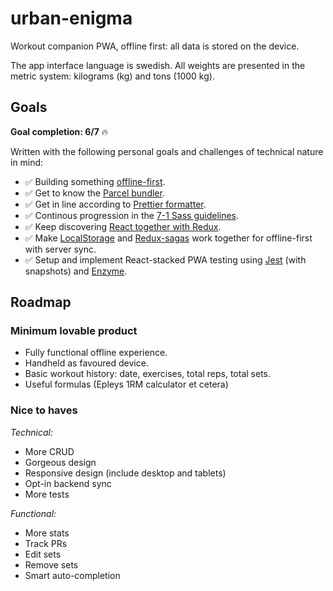 # urban-enigma

Workout companion PWA, offline first: all data is stored on the
device.

The app interface language is swedish. All weights are presented in
the metric system: kilograms (kg) and tons (1000 kg).

## Goals

**Goal completion: 6/7** 🔥

Written with the following personal goals and challenges of technical
nature in mind:

- ✅ Building something [offline-first][1].
- ✅ Get to know the [Parcel bundler][2].
- ✅ Get in line according to [Prettier formatter][3].
- ✅ Continous progression in the [7-1 Sass guidelines][4].
- ✅ Keep discovering [React together with Redux][5].
- ✅ Make [LocalStorage][6] and [Redux-sagas][7] work together for
  offline-first with server sync.
- ✅ Setup and implement React-stacked PWA testing using [Jest][8]
  (with snapshots) and [Enzyme][9].

## Roadmap

### Minimum lovable product

- Fully functional offline experience.
- Handheld as favoured device.
- Basic workout history: date, exercises, total reps,
  total sets.
- Useful formulas (Epleys 1RM calculator et cetera)

### Nice to haves

_Technical:_

- More CRUD
- Gorgeous design
- Responsive design (include desktop and tablets)
- Opt-in backend sync
- More tests

_Functional:_

- More stats
- Track PRs
- Edit sets
- Remove sets
- Smart auto-completion

[1]: http://offlinefirst.org/
[2]: https://parceljs.org/
[3]: https://prettier.io/
[4]: https://sass-guidelin.es/
[5]: https://redux.js.org/basics/usage-with-react
[6]: https://developer.mozilla.org/en-US/docs/Web/API/Window/localStorage
[7]: https://redux-saga.js.org/
[8]: https://jestjs.io
[9]: https://airbnb.io/enzyme/
